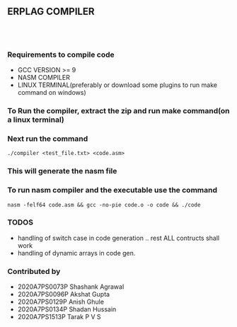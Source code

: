 ## ERPLAG COMPILER ##


<br> </br>


### **Requirements to compile code**
<ul>
<li> GCC VERSION >= 9
<li> NASM COMPILER
<li> LINUX TERMINAL(preferably or download some plugins to run make command on windows)
</ul>

### To Run the compiler, extract the zip and run make command(on a linux terminal)

### Next run the command 
`./compiler <test_file.txt> <code.asm>`

### This will generate the nasm file
### To run nasm compiler and the executable use the command

`nasm -felf64 code.asm && gcc -no-pie code.o -o code && ./code
` 



### **TODOS**
<UL>
<LI> handling of switch case in code generation .. rest ALL contructs shall work
<LI> handling of dynamic arrays in code gen.
</ul>

### **Contributed by**
<ul>
<li>2020A7PS0073P       Shashank Agrawal
<li>2020A7PS0096P       Akshat Gupta
<li>2020A7PS0129P       Anish Ghule
<li>2020A7PS0134P       Shadan Hussain
<li>2020A7PS1513P       Tarak P V S
</ul> 